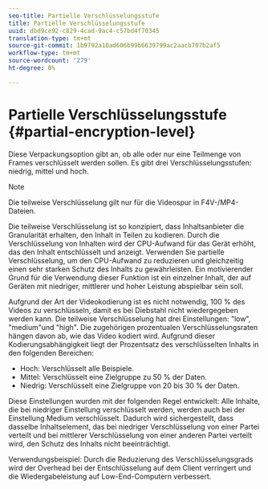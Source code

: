 ```yaml
---
seo-title: Partielle Verschlüsselungsstufe
title: Partielle Verschlüsselungsstufe
uuid: dbd9ce92-c829-4cad-9ac4-c57bd4f70345
translation-type: tm+mt
source-git-commit: 1b9792a10ad606b99b6639799ac2aacb707b2af5
workflow-type: tm+mt
source-wordcount: '279'
ht-degree: 0%

---
```



# Partielle Verschlüsselungsstufe {#partial-encryption-level}

Diese Verpackungsoption gibt an, ob alle oder nur eine Teilmenge von Frames verschlüsselt werden sollen. Es gibt drei Verschlüsselungsstufen: niedrig, mittel und hoch.

>[!NOTE]
>
>Die teilweise Verschlüsselung gilt nur für die Videospur in F4V-/MP4-Dateien.

Die teilweise Verschlüsselung ist so konzipiert, dass Inhaltsanbieter die Granularität erhalten, den Inhalt in Teilen zu kodieren. Durch die Verschlüsselung von Inhalten wird der CPU-Aufwand für das Gerät erhöht, das den Inhalt entschlüsselt und anzeigt. Verwenden Sie partielle Verschlüsselung, um den CPU-Aufwand zu reduzieren und gleichzeitig einen sehr starken Schutz des Inhalts zu gewährleisten. Ein motivierender Grund für die Verwendung dieser Funktion ist ein einzelner Inhalt, der auf Geräten mit niedriger, mittlerer und hoher Leistung abspielbar sein soll.

Aufgrund der Art der Videokodierung ist es nicht notwendig, 100 % des Videos zu verschlüsseln, damit es bei Diebstahl nicht wiedergegeben werden kann. Die teilweise Verschlüsselung hat drei Einstellungen: &quot;low&quot;, &quot;medium&quot;und &quot;high&quot;. Die zugehörigen prozentualen Verschlüsselungsraten hängen davon ab, wie das Video kodiert wird. Aufgrund dieser Kodierungsabhängigkeit liegt der Prozentsatz des verschlüsselten Inhalts in den folgenden Bereichen:

* Hoch: Verschlüsselt alle Beispiele.
* Mittel: Verschlüsselt eine Zielgruppe zu 50 % der Daten.
* Niedrig: Verschlüsselt eine Zielgruppe von 20 bis 30 % der Daten.

Diese Einstellungen wurden mit der folgenden Regel entwickelt: Alle Inhalte, die bei niedriger Einstellung verschlüsselt werden, werden auch bei der Einstellung Medium verschlüsselt. Dadurch wird sichergestellt, dass dasselbe Inhaltselement, das bei niedriger Verschlüsselung von einer Partei verteilt und bei mittlerer Verschlüsselung von einer anderen Partei verteilt wird, den Schutz des Inhalts nicht beeinträchtigt.

Verwendungsbeispiel: Durch die Reduzierung des Verschlüsselungsgrads wird der Overhead bei der Entschlüsselung auf dem Client verringert und die Wiedergabeleistung auf Low-End-Computern verbessert.
